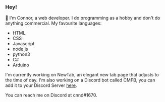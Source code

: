 ### Hey!

👋 I'm Connor, a web developer. I do programming as a hobby and don't do anything commercial.
My favourite languages:
- HTML
- CSS
- Javascript
- node.js
- python3
- C#
- Arduino

I'm currently working on NewTab, an elegant new tab page that adjusts to the time of day.
I'm also working on a Discord bot called CMFB, you can add it to your Discord Server [here](https://cnnd.gq/cmfb).

You can reach me on Discord at cnnd#1670.

